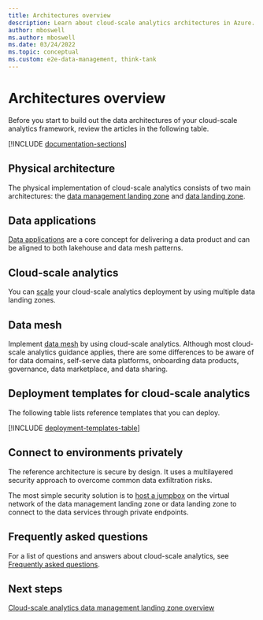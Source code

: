 ```yaml
---
title: Architectures overview
description: Learn about cloud-scale analytics architectures in Azure.
author: mboswell
ms.author: mboswell
ms.date: 03/24/2022
ms.topic: conceptual
ms.custom: e2e-data-management, think-tank
---
```


# Architectures overview

Before you start to build out the data architectures of your cloud-scale analytics framework, review the articles in the following table.

[!INCLUDE [documentation-sections](../includes/documentation-sections.md)]

## Physical architecture

The physical implementation of cloud-scale analytics consists of two main architectures: the [data management landing zone](../../data-management/architectures/data-management-landing-zone.md) and [data landing zone](../../data-management/architectures/data-landing-zone.md).

## Data applications

[Data applications](../../data-management/architectures/data-landing-zone-data-products.md) are a core concept for delivering a data product and can be aligned to both lakehouse and data mesh patterns.

## Cloud-scale analytics

You can [scale](scale-architectures.md) your cloud-scale analytics deployment by using multiple data landing zones.

## Data mesh

Implement [data mesh](what-is-data-mesh.md) by using cloud-scale analytics. Although most cloud-scale analytics guidance applies, there are some differences to be aware of for data domains, self-serve data platforms, onboarding data products, governance, data marketplace, and data sharing.

## Deployment templates for cloud-scale analytics

The following table lists reference templates that you can deploy.

[!INCLUDE [deployment-templates-table](../includes/deployment-templates-table.md)]

## Connect to environments privately

The reference architecture is secure by design. It uses a multilayered security approach to overcome common data exfiltration risks.

The most simple security solution is to [host a jumpbox](../../data-management/architectures/connect-to-environments-privately.md#about-azure-bastion-host-and-jumpboxes) on the virtual network of the data management landing zone or data landing zone to connect to the data services through private endpoints.

## Frequently asked questions

For a list of questions and answers about cloud-scale analytics, see [Frequently asked questions](../../data-management/architectures/frequently-asked-questions.md).

## Next steps

[Cloud-scale analytics data management landing zone overview](../../data-management/architectures/data-management-landing-zone.md)
